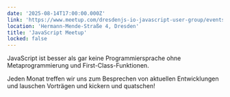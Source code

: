 ```yaml
---
date: '2025-08-14T17:00:00.000Z'
link: 'https://www.meetup.com/dresdenjs-io-javascript-user-group/events/308559813'
location: 'Hermann-Mende-Straße 4, Dresden'
title: 'JavaScript Meetup'
locked: false
---
```

JavaScript ist besser als gar keine Programmiersprache ohne Metaprogrammierung und First-Class-Funktionen.

Jeden Monat treffen wir uns zum Besprechen von aktuellen Entwicklungen und lauschen Vorträgen und kickern und quatschen!
